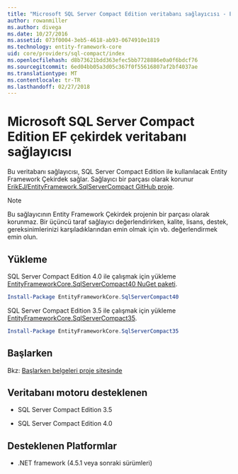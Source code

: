 ```yaml
---
title: "Microsoft SQL Server Compact Edition veritabanı sağlayıcısı - EF çekirdek"
author: rowanmiller
ms.author: divega
ms.date: 10/27/2016
ms.assetid: 073f0004-3eb5-4618-ab93-0674910e1819
ms.technology: entity-framework-core
uid: core/providers/sql-compact/index
ms.openlocfilehash: d8b73621bdd363efec5bb7728886e0a0f6bdcf76
ms.sourcegitcommit: 6ed04bb05a3d05c367f0f55616807af2bf4037ae
ms.translationtype: MT
ms.contentlocale: tr-TR
ms.lasthandoff: 02/27/2018
---
```

# <a name="microsoft-sql-server-compact-edition-ef-core-database-provider"></a>Microsoft SQL Server Compact Edition EF çekirdek veritabanı sağlayıcısı

Bu veritabanı sağlayıcısı, SQL Server Compact Edition ile kullanılacak Entity Framework Çekirdek sağlar. Sağlayıcı bir parçası olarak korunur [ErikEJ/EntityFramework.SqlServerCompact GitHub proje](https://github.com/ErikEJ/EntityFramework.SqlServerCompact).

> [!NOTE]  
> Bu sağlayıcının Entity Framework Çekirdek projenin bir parçası olarak korunmaz. Bir üçüncü taraf sağlayıcı değerlendirirken, kalite, lisans, destek, gereksinimlerinizi karşıladıklarından emin olmak için vb. değerlendirmek emin olun.

## <a name="install"></a>Yükleme

SQL Server Compact Edition 4.0 ile çalışmak için yükleme [EntityFrameworkCore.SqlServerCompact40 NuGet paketi](https://www.nuget.org/packages/EntityFrameworkCore.SqlServerCompact40).

``` powershell
Install-Package EntityFrameworkCore.SqlServerCompact40
```

SQL Server Compact Edition 3.5 ile çalışmak için yükleme [EntityFrameworkCore.SqlServerCompact35](https://www.nuget.org/packages/EntityFrameworkCore.SqlServerCompact35).

``` powershell
Install-Package EntityFrameworkCore.SqlServerCompact35
```

## <a name="get-started"></a>Başlarken

Bkz: [Başlarken belgeleri proje sitesinde](https://github.com/ErikEJ/EntityFramework.SqlServerCompact/wiki/Using-EF-Core-with-SQL-Server-Compact-in-Traditional-.NET-Applications)

## <a name="supported-database-engines"></a>Veritabanı motoru desteklenen

* SQL Server Compact Edition 3.5

* SQL Server Compact Edition 4.0

## <a name="supported-platforms"></a>Desteklenen Platformlar

* .NET framework (4.5.1 veya sonraki sürümleri)
